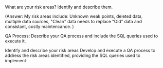 What are your risk areas? Identify and describe them.

(Answer: My risk areas include: Unknown weak points, deleted data, multiple data sources, "Clean" data needs to replace "Old" data and consistant, costly maintencance. )


QA Process:
Describe your QA process and include the SQL queries used to execute it.

Identify and describe your risk areas
Develop and execute a QA process to address the risk areas identified, providing the SQL queries used to implement
